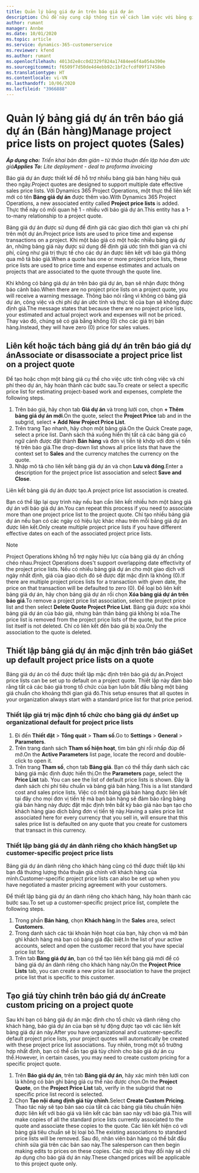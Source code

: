 ```yaml
---
title: Quản lý bảng giá dự án trên báo giá dự án
description: Chủ đề này cung cấp thông tin về cách làm việc với bảng giá dự án trên báo giá. (Sales)
author: rumant
manager: Annbe
ms.date: 10/01/2020
ms.topic: article
ms.service: dynamics-365-customerservice
ms.reviewer: kfend
ms.author: rumant
ms.openlocfilehash: 4013d2e8cc0d2329f824a17484ee6f4a054a390e
ms.sourcegitcommit: f6509f7d50de4d4ebb92c1bf2cfcdf09f17458eb
ms.translationtype: HT
ms.contentlocale: vi-VN
ms.lasthandoff: 10/06/2020
ms.locfileid: "3966888"
---
```

# <a name="manage-project-price-lists-on-project-quotes-sales"></a><span data-ttu-id="8e95d-104">Quản lý bảng giá dự án trên báo giá dự án (Bán hàng)</span><span class="sxs-lookup"><span data-stu-id="8e95d-104">Manage project price lists on project quotes (Sales)</span></span>

<span data-ttu-id="8e95d-105">_**Áp dụng cho:** Triển khai bản đơn giản – từ thỏa thuận đến lập hóa đơn ước giá_</span><span class="sxs-lookup"><span data-stu-id="8e95d-105">_**Applies To:** Lite deployment - deal to proforma invoicing_</span></span>

<span data-ttu-id="8e95d-106">Báo giá dự án được thiết kế để hỗ trợ nhiều bảng giá bán hàng hiệu quả theo ngày.</span><span class="sxs-lookup"><span data-stu-id="8e95d-106">Project quotes are designed to support multiple date effective sales price lists.</span></span> <span data-ttu-id="8e95d-107">Với Dynamics 365 Project Operations, một thực thể liên kết mới có tên **Bảng giá dự án** được thêm vào.</span><span class="sxs-lookup"><span data-stu-id="8e95d-107">With Dynamics 365 Project Operations, a new associated entity called **Project price lists** is added.</span></span> <span data-ttu-id="8e95d-108">Thực thể này có mối quan hệ 1 - nhiều với báo giá dự án.</span><span class="sxs-lookup"><span data-stu-id="8e95d-108">This entity has a 1-to-many relationship to a project quote.</span></span>

<span data-ttu-id="8e95d-109">Bảng giá dự án được sử dụng để định giá các giao dịch thời gian và chi phí trên một dự án.</span><span class="sxs-lookup"><span data-stu-id="8e95d-109">Project price lists are used to price time and expense transactions on a project.</span></span> <span data-ttu-id="8e95d-110">Khi một báo giá có một hoặc nhiều bảng giá dự án, những bảng giá này được sử dụng để định giá ước tính thời gian và chi phí, cũng như giá trị thực tế cho các dự án được liên kết với báo giá thông qua mô tả báo giá.</span><span class="sxs-lookup"><span data-stu-id="8e95d-110">When a quote has one or more project price lists, these price lists are used to price time and expense estimates and actuals on projects that are associated to the quote through the quote line.</span></span>

<span data-ttu-id="8e95d-111">Khi không có bảng giá dự án trên báo giá dự án, bạn sẽ nhận được thông báo cảnh báo.</span><span class="sxs-lookup"><span data-stu-id="8e95d-111">When there are no project price lists on a project quote, you will receive a warning message.</span></span> <span data-ttu-id="8e95d-112">Thông báo nói rằng vì không có bảng giá dự án, công việc và chi phí dự án ước tính và thực tế của bạn sẽ không được định giá.</span><span class="sxs-lookup"><span data-stu-id="8e95d-112">The message states that because there are no project price lists, your estimated and actual project work and expenses will not be priced.</span></span> <span data-ttu-id="8e95d-113">Thay vào đó, chúng sẽ có giá bằng không (0) cho các giá trị bán hàng.</span><span class="sxs-lookup"><span data-stu-id="8e95d-113">Instead, they will have zero (0) price for sales values.</span></span>

## <a name="associate-or-disassociate-a-project-price-list-on-a-project-quote"></a><span data-ttu-id="8e95d-114">Liên kết hoặc tách bảng giá dự án trên báo giá dự án</span><span class="sxs-lookup"><span data-stu-id="8e95d-114">Associate or disassociate a project price list on a project quote</span></span>

<span data-ttu-id="8e95d-115">Để tạo hoặc chọn một bảng giá cụ thể cho việc ước tính công việc và chi phí theo dự án, hãy hoàn thành các bước sau.</span><span class="sxs-lookup"><span data-stu-id="8e95d-115">To create or select a specific price list for estimating project-based work and expenses, complete the following steps.</span></span>

1. <span data-ttu-id="8e95d-116">Trên báo giá, hãy chọn tab **Giá dự án** và trong lưới con, chọn **+ Thêm bảng giá dự án mới**.</span><span class="sxs-lookup"><span data-stu-id="8e95d-116">On the quote, select the **Project Price** tab and in the subgrid, select **+ Add New Project Price List**.</span></span>
2. <span data-ttu-id="8e95d-117">Trên trang Tạo nhanh, hãy chọn một bảng giá.</span><span class="sxs-lookup"><span data-stu-id="8e95d-117">On the Quick Create page, select a price list.</span></span> <span data-ttu-id="8e95d-118">Danh sách thả xuống hiển thị tất cả các bảng giá có ngữ cảnh được đặt thành **Bán hàng** và đơn vị tiền tệ khớp với đơn vị tiền tệ trên báo giá.</span><span class="sxs-lookup"><span data-stu-id="8e95d-118">The drop-down list shows all price lists that have the context set to **Sales** and the currency matches the currency on the quote.</span></span>
4. <span data-ttu-id="8e95d-119">Nhập mô tả cho liên kết bảng giá dự án và chọn **Lưu và đóng**.</span><span class="sxs-lookup"><span data-stu-id="8e95d-119">Enter a description for the project price list association and select **Save and Close**.</span></span>

<span data-ttu-id="8e95d-120">Liên kết bảng giá dự án được tạo.</span><span class="sxs-lookup"><span data-stu-id="8e95d-120">A project price list association is created.</span></span>

<span data-ttu-id="8e95d-121">Bạn có thể lặp lại quy trình này nếu bạn cần liên kết nhiều hơn một bảng giá dự án với báo giá dự án.</span><span class="sxs-lookup"><span data-stu-id="8e95d-121">You can repeat this process if you need to associate more than one project price list to the project quote.</span></span> <span data-ttu-id="8e95d-122">Chỉ tạo nhiều bảng giá dự án nếu bạn có các ngày có hiệu lực khác nhau trên mỗi bảng giá dự án được liên kết.</span><span class="sxs-lookup"><span data-stu-id="8e95d-122">Only create multiple project price lists if you have different effective dates on each of the associated project price lists.</span></span>

> [!NOTE]
> <span data-ttu-id="8e95d-123">Project Operations không hỗ trợ ngày hiệu lực của bảng giá dự án chồng chéo nhau.</span><span class="sxs-lookup"><span data-stu-id="8e95d-123">Project Operations does't support overlapping date effectivity of the project price lists.</span></span> <span data-ttu-id="8e95d-124">Nếu có nhiều bảng giá dự án cho một giao dịch với ngày nhất định, giá của giao dịch đó sẽ được đặt mặc định là không (0).</span><span class="sxs-lookup"><span data-stu-id="8e95d-124">If there are multiple project prices lists for a transaction with given date, the price on that transaction will be defaulted to zero (0).</span></span>
<span data-ttu-id="8e95d-125">Để loại bỏ liên kết bảng giá dự án, hãy chọn bảng giá dự án rồi chọn **Xóa bảng giá dự án trên báo giá**.</span><span class="sxs-lookup"><span data-stu-id="8e95d-125">To remove a project price list association, select the project price list and then select **Delete Quote Project Price List**.</span></span> <span data-ttu-id="8e95d-126">Bảng giá được xóa khỏi bảng giá dự án của báo giá, nhưng bản thân bảng giá không bị xóa.</span><span class="sxs-lookup"><span data-stu-id="8e95d-126">The price list is removed from the project price lists of the quote, but the price list itself is not deleted.</span></span> <span data-ttu-id="8e95d-127">Chỉ có liên kết đến báo giá bị xóa.</span><span class="sxs-lookup"><span data-stu-id="8e95d-127">Only the association to the quote is deleted.</span></span>

## <a name="set-up-default-project-price-lists-on-a-quote"></a><span data-ttu-id="8e95d-128">Thiết lập bảng giá dự án mặc định trên báo giá</span><span class="sxs-lookup"><span data-stu-id="8e95d-128">Set up default project price lists on a quote</span></span>

<span data-ttu-id="8e95d-129">Bảng giá dự án có thể được thiết lập mặc định trên báo giá dự án.</span><span class="sxs-lookup"><span data-stu-id="8e95d-129">Project price lists can be set up to default on a project quote.</span></span> <span data-ttu-id="8e95d-130">Thiết lập này đảm bảo rằng tất cả các báo giá trong tổ chức của bạn luôn bắt đầu bằng một bảng giá chuẩn cho khoảng thời gian giá đó.</span><span class="sxs-lookup"><span data-stu-id="8e95d-130">This setup ensures that all quotes in your organization always start with a standard price list for that price period.</span></span>

### <a name="set-up-organizational-default-for-project-price-lists"></a><span data-ttu-id="8e95d-131">Thiết lập giá trị mặc định tổ chức cho bảng giá dự án</span><span class="sxs-lookup"><span data-stu-id="8e95d-131">Set up organizational default for project price lists</span></span>

1. <span data-ttu-id="8e95d-132">Đi đến **Thiết đặt** > **Tổng quát** > **Tham số**.</span><span class="sxs-lookup"><span data-stu-id="8e95d-132">Go to **Settings** > **General** > **Parameters**.</span></span>
2. <span data-ttu-id="8e95d-133">Trên trang danh sách **Tham số hiện hoạt**, tìm bản ghi rồi nhấp đúp để mở.</span><span class="sxs-lookup"><span data-stu-id="8e95d-133">On the **Active Parameters** list page, locate the record and double-click to open it.</span></span> 
3. <span data-ttu-id="8e95d-134">Trên trang **Tham số**, chọn tab **Bảng giá**. Bạn có thể thấy danh sách các bảng giá mặc định được hiển thị.</span><span class="sxs-lookup"><span data-stu-id="8e95d-134">On the **Parameters** page, select the **Price List** tab. You can see the list of default price lists is shown.</span></span> <span data-ttu-id="8e95d-135">Đây là danh sách chi phí tiêu chuẩn và bảng giá bán hàng.</span><span class="sxs-lookup"><span data-stu-id="8e95d-135">This is a list standard cost and sales price lists.</span></span> <span data-ttu-id="8e95d-136">Việc có một bảng giá bán hàng được liên kết tại đây cho mọi đơn vị tiền tệ mà bạn bán hàng sẽ đảm bảo rằng bảng giá bán hàng này được đặt mặc định trên bất kỳ báo giá nào bạn tạo cho khách hàng giao dịch bằng đơn vị tiền tệ này.</span><span class="sxs-lookup"><span data-stu-id="8e95d-136">Having a sales price list associated here for every currency that you sell in, will ensure that this sales price list is defaulted on any quote that you create for customers that transact in this currency.</span></span>

### <a name="set-up-customer-specific-project-price-lists"></a><span data-ttu-id="8e95d-137">Thiết lập bảng giá dự án dành riêng cho khách hàng</span><span class="sxs-lookup"><span data-stu-id="8e95d-137">Set up customer-specific project price lists</span></span>

<span data-ttu-id="8e95d-138">Bảng giá dự án dành riêng cho khách hàng cũng có thể được thiết lập khi bạn đã thương lượng thỏa thuận giá chính với khách hàng của mình.</span><span class="sxs-lookup"><span data-stu-id="8e95d-138">Customer-specific project price lists can also be set up when you have negotiated a master pricing agreement with your customers.</span></span>

<span data-ttu-id="8e95d-139">Để thiết lập bảng giá dự án dành riêng cho khách hàng, hãy hoàn thành các bước sau.</span><span class="sxs-lookup"><span data-stu-id="8e95d-139">To set up a customer-specific project price list, complete the following steps.</span></span>

1. <span data-ttu-id="8e95d-140">Trong phần **Bán hàng**, chọn **Khách hàng**.</span><span class="sxs-lookup"><span data-stu-id="8e95d-140">In the **Sales** area, select **Customers**.</span></span>
2. <span data-ttu-id="8e95d-141">Trong danh sách các tài khoản hiện hoạt của bạn, hãy chọn và mở bản ghi khách hàng mà bạn có bảng giá đặc biệt.</span><span class="sxs-lookup"><span data-stu-id="8e95d-141">In the list of your active accounts, select and open the customer record that you have special price list for.</span></span>
3. <span data-ttu-id="8e95d-142">Trên tab **Bảng giá dự án**, bạn có thể tạo liên kết bảng giá mới để có bảng giá dự án dành riêng cho khách hàng này.</span><span class="sxs-lookup"><span data-stu-id="8e95d-142">On the **Project Price Lists** tab, you can create a new price list association to have the project price list that is specific to this customer.</span></span>

## <a name="create-custom-pricing-on-a-project-quote"></a><span data-ttu-id="8e95d-143">Tạo giá tùy chỉnh trên báo giá dự án</span><span class="sxs-lookup"><span data-stu-id="8e95d-143">Create custom pricing on a project quote</span></span>

<span data-ttu-id="8e95d-144">Sau khi bạn có bảng giá dự án mặc định cho tổ chức và dành riêng cho khách hàng, báo giá dự án của bạn sẽ tự động được tạo với các liên kết bảng giá dự án này.</span><span class="sxs-lookup"><span data-stu-id="8e95d-144">After you have organizational and customer-specific default project price lists, your project quotes will automatically be created with these project price list associations.</span></span> <span data-ttu-id="8e95d-145">Tuy nhiên, trong một số trường hợp nhất định, bạn có thể cần tạo giá tùy chỉnh cho báo giá dự án cụ thể.</span><span class="sxs-lookup"><span data-stu-id="8e95d-145">However, in certain cases, you may need to create custom pricing for a specific project quote.</span></span> 

1. <span data-ttu-id="8e95d-146">Trên **Báo giá dự án**, trên tab **Bảng giá dự án**, hãy xác minh trên lưới con là không có bản ghi bảng giá cụ thể nào được chọn.</span><span class="sxs-lookup"><span data-stu-id="8e95d-146">On the **Project Quote**, on the **Project Price List** tab, verify in the subgrid that no specific price list record is selected.</span></span>
2. <span data-ttu-id="8e95d-147">Chọn **Tạo nội dung định giá tùy chỉnh**.</span><span class="sxs-lookup"><span data-stu-id="8e95d-147">Select **Create Custom Pricing**.</span></span> <span data-ttu-id="8e95d-148">Thao tác này sẽ tạo bản sao của tất cả các bảng giá tiêu chuẩn hiện được liên kết với báo giá và liên kết các bản sao này với báo giá.</span><span class="sxs-lookup"><span data-stu-id="8e95d-148">This will make copies of all the standard price lists currently associated to the quote and associate these copies to the quote.</span></span> <span data-ttu-id="8e95d-149">Các liên kết hiện có với bảng giá tiêu chuẩn sẽ bị loại bỏ.</span><span class="sxs-lookup"><span data-stu-id="8e95d-149">The existing associations to standard price lists will be removed.</span></span> <span data-ttu-id="8e95d-150">Sau đó, nhân viên bán hàng có thể bắt đầu chỉnh sửa giá trên các bản sao này.</span><span class="sxs-lookup"><span data-stu-id="8e95d-150">The salesperson can then begin making edits to prices on these copies.</span></span> <span data-ttu-id="8e95d-151">Các mức giá thay đổi này sẽ chỉ áp dụng cho báo giá dự án này.</span><span class="sxs-lookup"><span data-stu-id="8e95d-151">These changed prices will be applicable to this project quote only.</span></span>
